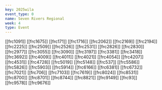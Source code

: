 ```yaml
---
key: 2025wila
event_type: 0
name: Seven Rivers Regional
week: 4
type: Event
---
```

[[frc1091]]
[[frc1675]]
[[frc171]]
[[frc1716]]
[[frc2062]]
[[frc2169]]
[[frc2194]]
[[frc2225]]
[[frc2509]]
[[frc2526]]
[[frc2531]]
[[frc2826]]
[[frc2830]]
[[frc2977]]
[[frc3055]]
[[frc3090]]
[[frc3197]]
[[frc3381]]
[[frc3418]]
[[frc3692]]
[[frc4009]]
[[frc4011]]
[[frc4021]]
[[frc4054]]
[[frc4207]]
[[frc4531]]
[[frc4728]]
[[frc5019]]
[[frc5148]]
[[frc537]]
[[frc5586]]
[[frc5826]]
[[frc5903]]
[[frc5914]]
[[frc6166]]
[[frc6381]]
[[frc6732]]
[[frc7021]]
[[frc706]]
[[frc7103]]
[[frc7619]]
[[frc8024]]
[[frc8531]]
[[frc8700]]
[[frc8701]]
[[frc8744]]
[[frc8821]]
[[frc9149]]
[[frc93]]
[[frc9578]]
[[frc9676]]
